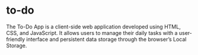 # to-do
The To-Do App is a client-side web application developed using HTML, CSS, and JavaScript. It allows users to manage their daily tasks with a user-friendly interface and persistent data storage through the browser’s Local Storage.
